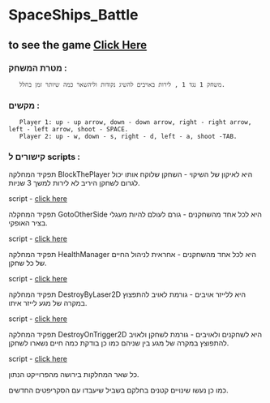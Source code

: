 # SpaceShips_Battle

## to see the game [Click Here](https://youtu.be/_MWbMWNeH0c)

### מטרת המשחק : 
       משחק 1 נגד 1 , לירות באויבים להשיג נקודות וליהשאר כמה שיותר זמן בחלל.

### מקשים : 
       Player 1: up - up arrow, down - down arrow, right - right arrow, left - left arrow, shoot - SPACE.
       Player 2: up - w, down - s, right - d, left - a, shoot -TAB.
       
### קישורים ל scripts :

תפקיד המחלקה BlockThePlayer היא לאיקון של השיקוי - השחקן שלוקח אותו יכול לגרום לשחקן היריב לא לירות למשך 3 שניות.

script - [click here](https://github.com/EladLaster/SpaceShips_Battle/blob/main/Assets/Scripts/3-collisions/BlockThePlayer.cs)

תפקיד המחקלה GotoOtherSide היא לכל אחד מהשחקנים - גורם לעולם להיות מעגלי בציר האופקי.

script - [click here](https://github.com/EladLaster/SpaceShips_Battle/blob/main/Assets/Scripts/3-collisions/GotoOtherSide.cs)

תפקיד המחלקה HealthManager היא לכל אחד מהשחקנים - אחראית לניהול החיים של כל שחקן.

script - [click here](https://github.com/EladLaster/SpaceShips_Battle/blob/main/Assets/Scripts/3-collisions/HealthManager.cs)

תפקיד המחלקה DestroyByLaser2D היא ללייזר אויבים - גורמת לאויב להתפצוץ במקרה של מגע לייזר איתו.

script - [click here](https://github.com/EladLaster/SpaceShips_Battle/blob/main/Assets/Scripts/3-collisions/DestroyByLaser2D.cs)


תפקיד המחלקה DestroyOnTrigger2D היא לשחקנים ולאויבים - גורמת לשחקן ולאויב להתפוצץ במקרה של מגע בין שניהם כמו כן בודקת כמה חיים נשארו לשחקן.

script - [click here](https://github.com/EladLaster/SpaceShips_Battle/blob/main/Assets/Scripts/3-collisions/DestroyOnTrigger2D.cs)

כל שאר המחלקות בירושה מהפרוייקט הנתון.

כמו כן נעשו שינויים קטנים בחלקם בשביל שיעבדו עם הסקריפטים החדשים.

